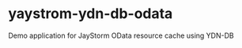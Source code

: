 yaystrom-ydn-db-odata
=====================

Demo application for JayStorm OData resource cache using YDN-DB